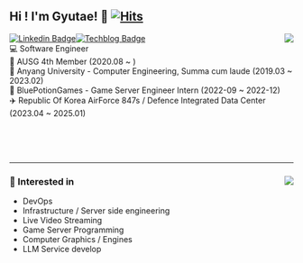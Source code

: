 ## Hi ! I'm Gyutae! 👋 [![Hits](https://hits.seeyoufarm.com/api/count/incr/badge.svg?url=https%3A%2F%2Fgithub.com%2FNoNAMe-0x16%2Fhit-counter&count_bg=%2379C83D&title_bg=%23555555&icon=&icon_color=%23E7E7E7&title=hits&edge_flat=false)](https://hits.seeyoufarm.com)
[![Linkedin Badge](http://img.shields.io/badge/-Linkedin-0077B5?style=flat-square&logo=Linkedin&link=https://www.linkedin.com/in/%EA%B7%9C%ED%83%9C-%EC%98%A4-b26582189/)](https://www.linkedin.com/in/%EA%B7%9C%ED%83%9C-%EC%98%A4-b26582189/)[![Techblog Badge](http://img.shields.io/badge/-Techblog-24292E?style=flat-square&logo=github&link=https://blog.naver.com/einokt)](https://blog.naver.com/einokt)<img align='right' src="https://github-readme-stats.vercel.app/api/top-langs/?username=WagyuShark&hide=Jupyter%20Notebook&layout=compact"><br/>
💻 Software Engineer<br/>
📜 AUSG 4th Member (2020.08 ~ ) <br/>
🏫 Anyang University - Computer Engineering, Summa cum laude (2019.03 ~ 2023.02)<br/>
🏢 BluePotionGames - Game Server Engineer Intern (2022-09 ~ 2022-12)<br/>
✈️ Republic Of Korea AirForce 847s / Defence Integrated Data Center (2023.04 ~ 2025.01)<br/>

<br/><br/><br/>

* * *
### 📜 Interested in <img align='right' src="https://github-readme-stats.vercel.app/api?username=WagyuShark&show_icons=true"><br/>
* DevOps
* Infrastructure / Server side engineering
* Live Video Streaming
* Game Server Programming
* Computer Graphics / Engines
* LLM Service develop

